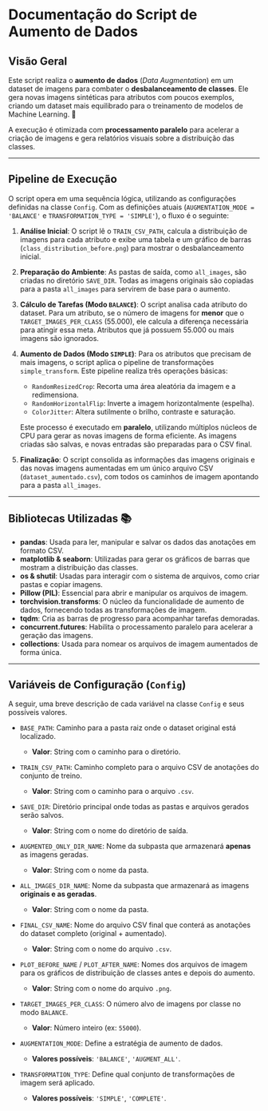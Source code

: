 # Documentação do Script de Aumento de Dados

## Visão Geral

Este script realiza o **aumento de dados** (*Data Augmentation*) em um dataset de imagens para combater o **desbalanceamento de classes**. Ele gera novas imagens sintéticas para atributos com poucos exemplos, criando um dataset mais equilibrado para o treinamento de modelos de Machine Learning. 🎯

A execução é otimizada com **processamento paralelo** para acelerar a criação de imagens e gera relatórios visuais sobre a distribuição das classes.

---

## Pipeline de Execução

O script opera em uma sequência lógica, utilizando as configurações definidas na classe `Config`. Com as definições atuais (`AUGMENTATION_MODE = 'BALANCE'` e `TRANSFORMATION_TYPE = 'SIMPLE'`), o fluxo é o seguinte:

1.  **Análise Inicial**: O script lê o `TRAIN_CSV_PATH`, calcula a distribuição de imagens para cada atributo e exibe uma tabela e um gráfico de barras (`class_distribution_before.png`) para mostrar o desbalanceamento inicial.

2.  **Preparação do Ambiente**: As pastas de saída, como `all_images`, são criadas no diretório `SAVE_DIR`. Todas as imagens originais são copiadas para a pasta `all_images` para servirem de base para o aumento.

3.  **Cálculo de Tarefas (Modo `BALANCE`)**: O script analisa cada atributo do dataset. Para um atributo, se o número de imagens for **menor** que o `TARGET_IMAGES_PER_CLASS` (55.000), ele calcula a diferença necessária para atingir essa meta. Atributos que já possuem 55.000 ou mais imagens são ignorados.

4.  **Aumento de Dados (Modo `SIMPLE`)**: Para os atributos que precisam de mais imagens, o script aplica o pipeline de transformações `simple_transform`. Este pipeline realiza três operações básicas:
    * `RandomResizedCrop`: Recorta uma área aleatória da imagem e a redimensiona.
    * `RandomHorizontalFlip`: Inverte a imagem horizontalmente (espelha).
    * `ColorJitter`: Altera sutilmente o brilho, contraste e saturação.

    Este processo é executado em **paralelo**, utilizando múltiplos núcleos de CPU para gerar as novas imagens de forma eficiente. As imagens criadas são salvas, e novas entradas são preparadas para o CSV final.

5.  **Finalização**: O script consolida as informações das imagens originais e das novas imagens aumentadas em um único arquivo CSV (`dataset_aumentado.csv`), com todos os caminhos de imagem apontando para a pasta `all_images`.

---

## Bibliotecas Utilizadas 📚

* **pandas**: Usada para ler, manipular e salvar os dados das anotações em formato CSV.
* **matplotlib & seaborn**: Utilizadas para gerar os gráficos de barras que mostram a distribuição das classes.
* **os & shutil**: Usadas para interagir com o sistema de arquivos, como criar pastas e copiar imagens.
* **Pillow (PIL)**: Essencial para abrir e manipular os arquivos de imagem.
* **torchvision.transforms**: O núcleo da funcionalidade de aumento de dados, fornecendo todas as transformações de imagem.
* **tqdm**: Cria as barras de progresso para acompanhar tarefas demoradas.
* **concurrent.futures**: Habilita o processamento paralelo para acelerar a geração das imagens.
* **collections**: Usada para nomear os arquivos de imagem aumentados de forma única.

---

## Variáveis de Configuração (`Config`)

A seguir, uma breve descrição de cada variável na classe `Config` e seus possíveis valores.

* `BASE_PATH`: Caminho para a pasta raiz onde o dataset original está localizado.
    * **Valor**: String com o caminho para o diretório.

* `TRAIN_CSV_PATH`: Caminho completo para o arquivo CSV de anotações do conjunto de treino.
    * **Valor**: String com o caminho para o arquivo `.csv`.

* `SAVE_DIR`: Diretório principal onde todas as pastas e arquivos gerados serão salvos.
    * **Valor**: String com o nome do diretório de saída.

* `AUGMENTED_ONLY_DIR_NAME`: Nome da subpasta que armazenará **apenas** as imagens geradas.
    * **Valor**: String com o nome da pasta.

* `ALL_IMAGES_DIR_NAME`: Nome da subpasta que armazenará as imagens **originais e as geradas**.
    * **Valor**: String com o nome da pasta.

* `FINAL_CSV_NAME`: Nome do arquivo CSV final que conterá as anotações do dataset completo (original + aumentado).
    * **Valor**: String com o nome do arquivo `.csv`.

* `PLOT_BEFORE_NAME` / `PLOT_AFTER_NAME`: Nomes dos arquivos de imagem para os gráficos de distribuição de classes antes e depois do aumento.
    * **Valor**: String com o nome do arquivo `.png`.

* `TARGET_IMAGES_PER_CLASS`: O número alvo de imagens por classe no modo `BALANCE`.
    * **Valor**: Número inteiro (ex: `55000`).

* `AUGMENTATION_MODE`: Define a estratégia de aumento de dados.
    * **Valores possíveis**: `'BALANCE'`, `'AUGMENT_ALL'`.

* `TRANSFORMATION_TYPE`: Define qual conjunto de transformações de imagem será aplicado.
    * **Valores possíveis**: `'SIMPLE'`, `'COMPLETE'`.
